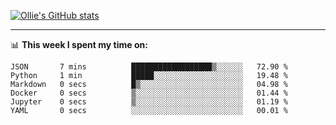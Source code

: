 <!--
**icedpanda/icedpanda** is a ✨ _special_ ✨ repository because its `README.md` (this file) appears on your GitHub profile.

Here are some ideas to get you started:

- 🔭 I’m currently working on ...
- 🌱 I’m currently learning ...
- 👯 I’m looking to collaborate on ...
- 🤔 I’m looking for help with ...
- 💬 Ask me about ...
- 📫 How to reach me: ...
- 😄 Pronouns: ...
- ⚡ Fun fact: ...
-->
[![Ollie's GitHub stats](https://github-readme-stats.vercel.app/api?username=icedpanda&count_private=true&show_icons=true&hide=prs)](https://github.com/icedpanda)

---
📊 **This week I spent my time on:**
<!--START_SECTION:waka-->

```text
JSON       7 mins          ██████████████████▒░░░░░░   72.90 %
Python     1 min           █████░░░░░░░░░░░░░░░░░░░░   19.48 %
Markdown   0 secs          █▒░░░░░░░░░░░░░░░░░░░░░░░   04.98 %
Docker     0 secs          ▒░░░░░░░░░░░░░░░░░░░░░░░░   01.44 %
Jupyter    0 secs          ▒░░░░░░░░░░░░░░░░░░░░░░░░   01.19 %
YAML       0 secs          ░░░░░░░░░░░░░░░░░░░░░░░░░   00.01 %
```

<!--END_SECTION:waka-->
